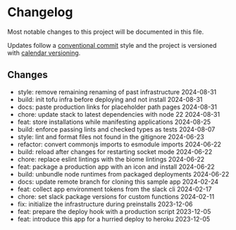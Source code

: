 # Changelog

Most notable changes to this project will be documented in this file.

Updates follow a [conventional commit][commits] style and the project is
versioned with [calendar versioning][calver].

## Changes

- style: remove remaining renaming of past infrastructure 2024-08-31
- build: init tofu infra before deploying and not install 2024-08-31
- docs: paste production links for placeholder path pages 2024-08-31
- chore: update stack to latest dependencies with node 22 2024-08-31
- feat: store installations while manifesting applications 2024-08-25
- build: enforce passing lints and checked types as tests 2024-08-07
- style: lint and format files not found in the gitignore 2024-06-23
- refactor: convert commonjs imports to esmodule imports 2024-06-22
- build: reload after changes for restarting socket mode 2024-06-22
- chore: replace eslint lintings with the biome lintings 2024-06-22
- feat: package a production app with an icon and install 2024-06-22
- build: unbundle node runtimes from packaged deployments 2024-06-22
- docs: update remote branch for cloning this sample app 2024-02-24
- feat: collect app environment tokens from the slack cli 2024-02-17
- chore: set slack package versions for custom functions 2024-02-11
- fix: initialize the infrastructure during preinstalls 2023-12-06
- feat: prepare the deploy hook with a production script 2023-12-05
- feat: introduce this app for a hurried deploy to heroku 2023-12-05

[calver]: https://calver.org
[commits]: https://www.conventionalcommits.org/en/v1.0.0/

